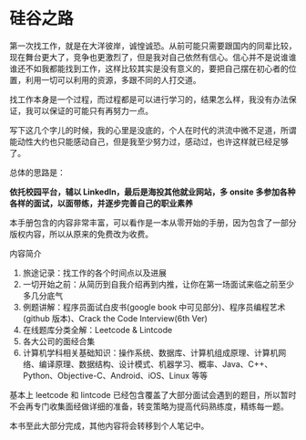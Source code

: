 硅谷之路
=======

第一次找工作，就是在大洋彼岸，诚惶诚恐。从前可能只需要跟国内的同辈比较，现在舞台更大了，竞争也更激烈了，但是我对自己依然有信心。信心并不是说谁谁谁还不如我都能找到工作，这样比较其实是没有意义的，要把自己摆在初心者的位置，利用一切可以利用的资源，多跟不同的人打交道。

找工作本身是一个过程，而过程都是可以进行学习的，结果怎么样，我没有办法保证，我可以保证的可能只有再努力一点。

写下这几个字儿的时候，我的心里是没底的，个人在时代的洪流中微不足道，所谓能动性大约也只能感动自己，但是我至少努力过，感动过，也许这样就已经足够了。

总体的思路是：

**依托校园平台，辅以 LinkedIn，最后是海投其他就业网站，多 onsite 多参加各种各样的面试，以面带练，并逐步完善自己的职业素养**

本手册包含的内容非常丰富，可以看作是一本从零开始的手册，因为包含了一部分版权内容，所以从原来的免费改为收费。

内容简介

1. 旅途记录：找工作的各个时间点以及进展
2. 一切开始之前：从简历到自我介绍再到内推，让你在第一场面试来临之前至少多几分底气
3. 例题讲解：程序员面试白皮书(google book 中可见部分)、程序员编程艺术(github 版本)、Crack the Code Interview(6th Ver)
4. 在线题库分类全解：Leetcode & Lintcode
5. 各大公司的面经合集
6. 计算机学科相关基础知识：操作系统、数据库、计算机组成原理、计算机网络、编译原理、数据结构、设计模式、机器学习、概率、Java、C++、Python、Objective-C、Android、iOS、Linux 等等


基本上 leetcode 和 lintcode 已经包含覆盖了大部分面试会遇到的题目，所以暂时不会再专门收集面经做详细的准备，转变策略为提高代码熟练度，精练每一题。

本书至此大部分完成，其他内容将会转移到个人笔记中。
